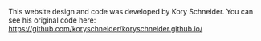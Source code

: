 This website design and code was developed by Kory Schneider.
You can see his original code here: https://github.com/koryschneider/koryschneider.github.io/
